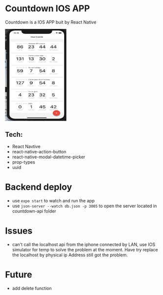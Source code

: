 # Countdown IOS APP

Countdown is a IOS APP buit by React Native

<!-- ![alt text](./assets/countdown.png =200x300) -->
<img src="./assets/countdown.png" alt="countdown" width="200" height="300"/>

## Tech:

- React Navtive
- react-native-action-button
- react-native-modal-datetime-picker
- prop-types
- uuid

# Backend deploy

- use `expo start` to watch and run the app
- use `json-server --watch db.json -p 3005` to open the server located in countdown-api folder

# Issues

- can't call the localhost api from the iphone connected by LAN, use IOS simulator for temp to solve the problem at the moment. Have try replace the localhost by physical ip Address still got the problem.

# Future

- add delete function
